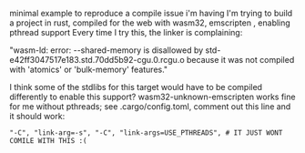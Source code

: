minimal example to reproduce a compile issue i'm having
I'm trying to build a project in rust, compiled for the web with wasm32, emscripten  , enabling pthread support
Every time I try this, the linker is complaining:

"wasm-ld: error: --shared-memory is disallowed by std-e42ff3047517e183.std.70dd5b92-cgu.0.rcgu.o because it was not compiled with 'atomics' or 'bulk-memory' features."

I think some of the stdlibs for this target would have to be compiled differently to enable this support? 
wasm32-unknown-emscripten works fine for me without pthreads; see .cargo/config.toml, comment out this line and it should work:

	"-C", "link-arg=-s", "-C", "link-args=USE_PTHREADS", # IT JUST WONT COMILE WITH THIS :(


